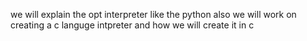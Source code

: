  we will explain the opt interpreter like the python also we will work on creating a c languge intpreter and how we will create it in c


